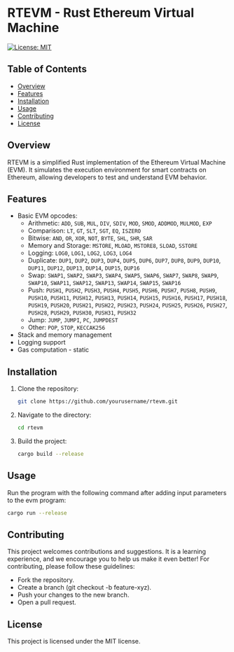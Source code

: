 # RTEVM - Rust Ethereum Virtual Machine

[![License: MIT](https://img.shields.io/badge/License-MIT-yellow.svg)](https://opensource.org/licenses/MIT)

## Table of Contents

- [Overview](#overview)
- [Features](#features)
- [Installation](#installation)
- [Usage](#usage)
- [Contributing](#contributing)
- [License](#license)

## Overview

RTEVM is a simplified Rust implementation of the Ethereum Virtual Machine (EVM). It simulates the execution environment for smart contracts on Ethereum, allowing developers to test and understand EVM behavior.

## Features

- Basic EVM opcodes:
  - Arithmetic: `ADD`, `SUB`, `MUL`, `DIV`, `SDIV`, `MOD`, `SMOD`, `ADDMOD`, `MULMOD`, `EXP`
  - Comparison: `LT`, `GT`, `SLT`, `SGT`, `EQ`, `ISZERO`
  - Bitwise: `AND`, `OR`, `XOR`, `NOT`, `BYTE`, `SHL`, `SHR`, `SAR`
  - Memory and Storage: `MSTORE`, `MLOAD`, `MSTORE8`, `SLOAD`, `SSTORE`
  - Logging: `LOG0`, `LOG1`, `LOG2`, `LOG3`, `LOG4`
  - Duplicate: `DUP1`, `DUP2`, `DUP3`, `DUP4`, `DUP5`, `DUP6`, `DUP7`, `DUP8`, `DUP9`, `DUP10`, `DUP11`, `DUP12`, `DUP13`, `DUP14`, `DUP15`, `DUP16`
  - Swap: `SWAP1`, `SWAP2`, `SWAP3`, `SWAP4`, `SWAP5`, `SWAP6`, `SWAP7`, `SWAP8`, `SWAP9`, `SWAP10`, `SWAP11`, `SWAP12`, `SWAP13`, `SWAP14`, `SWAP15`, `SWAP16`
  - Push: `PUSH1`, `PUSH2`, `PUSH3`, `PUSH4`, `PUSH5`, `PUSH6`, `PUSH7`, `PUSH8`, 
  `PUSH9`, `PUSH10`, `PUSH11`, `PUSH12`, `PUSH13`, `PUSH14`, `PUSH15`, `PUSH16`,
  `PUSH17`, `PUSH18`, `PUSH19`, `PUSH20`, `PUSH21`, `PUSH22`, `PUSH23`, `PUSH24`,
  `PUSH25`, `PUSH26`, `PUSH27`, `PUSH28`, `PUSH29`, `PUSH30`, `PUSH31`, `PUSH32`
  - Jump: `JUMP`, `JUMPI`, `PC`, `JUMPDEST`
  - Other: `POP`, `STOP`, `KECCAK256`
- Stack and memory management
- Logging support
- Gas computation - static

## Installation

1. Clone the repository:
   ```bash
   git clone https://github.com/yourusername/rtevm.git

2. Navigate to the directory:
   ```bash
   cd rtevm
   ```
3. Build the project:
   ```bash
   cargo build --release
   ```

## Usage

Run the program with the following command after adding input parameters to the evm program:

```bash
cargo run --release
```

## Contributing

This project welcomes contributions and suggestions. It is a learning experience, and we encourage you to help us make it even better!
For contributing, please follow these guidelines:

- Fork the repository.
- Create a branch (git checkout -b feature-xyz).
- Push your changes to the new branch.
- Open a pull request.

## License

This project is licensed under the MIT license.

